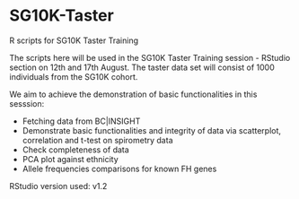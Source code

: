 # SG10K-Taster
R scripts for SG10K Taster Training

The scripts here will be used in the SG10K Taster Training session - RStudio section on 12th and 17th August.
The taster data set will consist of 1000 individuals from the SG10K cohort. 

We aim to achieve the demonstration of basic functionalities in this sesssion:
- Fetching data from BC|INSIGHT
- Demonstrate basic functionalities and integrity of data via scatterplot, correlation and t-test on spirometry data 
- Check completeness of data
- PCA plot against ethnicity
- Allele frequencies comparisons for known FH genes

RStudio version used: v1.2
